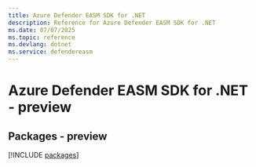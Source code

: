 ```yaml
---
title: Azure Defender EASM SDK for .NET
description: Reference for Azure Defender EASM SDK for .NET
ms.date: 07/07/2025
ms.topic: reference
ms.devlang: dotnet
ms.service: defendereasm
---
```

# Azure Defender EASM SDK for .NET - preview
## Packages - preview
[!INCLUDE [packages](defender-easm-index.md)]